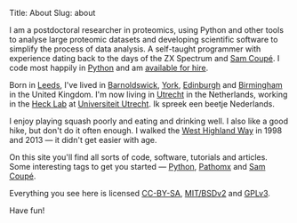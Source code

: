 Title: About
Slug: about

I am a postdoctoral researcher in proteomics, using Python and other tools to 
analyse large proteomic datasets and developing scientific software to simplify the 
process of data analysis. A self-taught programmer with experience dating back to the days of the
ZX Spectrum and [Sam Coupé](/tag/samcoupe). I code most happily in [Python](/tag/python) and
am [available for hire](/cv).

Born in [Leeds](https://www.google.co.uk/maps/preview/place/Leeds,+West+Yorkshire,+UK/), I've lived in [Barnoldswick](https://www.google.co.uk/maps/preview/place/Barnoldswick,+Lancashire,+UK/), [York](https://www.google.co.uk/maps/preview/place/York,+UK/), [Edinburgh](https://www.google.co.uk/maps/preview/place/Edinburgh,+City+of+Edinburgh,+UK/) and [Birmingham](https://www.google.co.uk/maps/preview/place/Birmingham,+West+Midlands,+UK/)
in the United Kingdom. 
I'm now living in [Utrecht](https://www.google.co.uk/maps/preview/place/Utrecht,+Utrecht,+Netherlands/) in the Netherlands, working in
the [Heck Lab](http://hecklab.com/) at [Universiteit Utrecht](http://www.uu.nl). Ik spreek een beetje Nederlands.

I enjoy playing squash poorly and eating and drinking well. I also like a good hike, but don't do it often enough.
I walked the [West Highland Way](http://en.wikipedia.org/wiki/West_Highland_Way) in 1998 and 2013 — it didn't get easier with age.

On this site you'll find all sorts of code, software, tutorials and articles. Some interesting
tags to get you started — [Python](/tag/python), [Pathomx](/tag/pathomx) and [Sam Coupé](/tag/samcoupe).

Everything you see here is licensed [CC-BY-SA][cc-by-sa], [MIT/BSDv2][bsd] and [GPLv3][gpl3].

Have fun!

[software]: http://martinfitzpatrick.name/software
[cc-by-sa]: http://creativecommons.org/licenses/by-sa/3.0/
[gpl3]: http://www.gnu.org/licenses/gpl.html
[bsd]: https://en.wikipedia.org/wiki/BSD_licenses


[email]: mailto:martin@mfitzp.io
[github]: https://github.com/mfitzp
[stackoverflow]: http://stackoverflow.com/users/754456/mfitzp
[udemy]: https://www.udemy.com/u/martinfitzpatrick4/
[youtube]: https://www.youtube.com/channel/UCMW4KwSlygaDef0tgqPjbRQ
[teachable]: http://mfitzp.teachable.com/

[codementor]: https://www.codementor.io/mfitzp
[hackhands]: https://hackhands.com/mfitzp

[twitter]: https://twitter.com/mfitzp
[linkedin]: https://uk.linkedin.com/in/martinfitzp

[orcid]: http://orcid.org/0000-0002-0695-1988
[researchgate]: https://www.researchgate.net/profile/Martin_Fitzpatrick/
